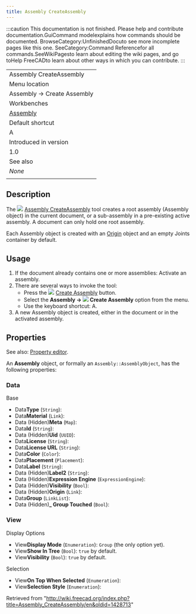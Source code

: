 ```yaml
---
title: Assembly CreateAssembly
---
```


:::caution
This documentation is not finished. Please help and contribute documentation.GuiCommand modelexplains how commands should be documented. BrowseCategory:UnfinishedDocuto see more incomplete pages like this one. SeeCategory:Command Referencefor all commands.SeeWikiPagesto learn about editing the wiki pages, and go toHelp FreeCADto learn about other ways in which you can contribute.
:::

|                                                      |
| ---------------------------------------------------- |
| Assembly CreateAssembly                              |
| Menu location                                        |
| Assembly → Create Assembly                           |
| Workbenches                                          |
| [Assembly](/Assembly_Workbench "Assembly Workbench") |
| Default shortcut                                     |
| A                                                    |
| Introduced in version                                |
| 1.0                                                  |
| See also                                             |
| _None_                                               |
|                                                      |

## Description

The ![](/images/Assembly_CreateAssembly.svg) [Assembly CreateAssembly](/Assembly_CreateAssembly "Assembly CreateAssembly") tool creates a root assembly (Assembly object) in the current document, or a sub-assembly in a pre-existing active assembly. A document can only hold one root assembly.

Each Assembly object is created with an [Origin](/App_OriginGroupExtension "App OriginGroupExtension") object and an empty Joints container by default.

## Usage

1. If the document already contains one or more assemblies: Activate an assembly.
2. There are several ways to invoke the tool:
   - Press the ![](/images/Assembly_CreateAssembly.svg) [Create Assembly](/Assembly_CreateAssembly "Assembly CreateAssembly") button.
   - Select the **Assembly → ![](/images/Assembly_CreateAssembly.svg) Create Assembly** option from the menu.
   - Use the keyboard shortcut: A.
3. A new Assembly object is created, either in the document or in the activated assembly.

## Properties

See also: [Property editor](/Property_editor "Property editor").

An **Assembly** object, or formally an `Assembly::AssemblyObject`, has the following properties:

### Data

Base

- Data**Type** (`String`):
- Data**Material** (`Link`):
- Data (Hidden)**Meta** (`Map`):
- Data**Id** (`String`):
- Data (Hidden)**Uid** (`UUID`):
- Data**License** (`String`):
- Data**License URL** (`String`):
- Data**Color** (`Color`):
- Data**Placement** (`Placement`):
- Data**Label** (`String`):
- Data (Hidden)**Label2** (`String`):
- Data (Hidden)**Expression Engine** (`ExpressionEngine`):
- Data (Hidden)**Visibility** (`Bool`):
- Data (Hidden)**Origin** (`Link`):
- Data**Group** (`LinkList`):
- Data (Hidden)**\_ Group Touched** (`Bool`):

### View

Display Options

- View**Display Mode** (`Enumeration`): `Group` (the only option yet).
- View**Show In Tree** (`Bool`): `true` by default.
- View**Visibility** (`Bool`): `true` by default.

Selection

- View**On Top When Selected** (`Enumeration`):
- View**Selection Style** (`Enumeration`):

Retrieved from "<http://wiki.freecad.org/index.php?title=Assembly_CreateAssembly/en&oldid=1428713>"
